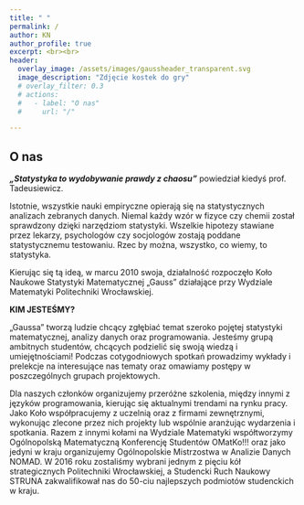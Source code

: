 ```yaml
---
title: " "
permalink: /
author: KN
author_profile: true
excerpt: <br><br>
header:
  overlay_image: /assets/images/gaussheader_transparent.svg
  image_description: "Zdjęcie kostek do gry"
  # overlay_filter: 0.3
  # actions:
  #   - label: "O nas"
  #     url: "/"

---
```

## O nas
***„Statystyka to wydobywanie prawdy z chaosu”*** powiedział kiedyś prof. Tadeusiewicz.

Istotnie, wszystkie nauki empiryczne opierają się na statystycznych analizach zebranych danych. Niemal każdy wzór w fizyce czy chemii został sprawdzony dzięki narzędziom statystyki. Wszelkie hipotezy stawiane przez lekarzy, psychologów czy socjologów zostają poddane statystycznemu testowaniu. Rzec by można, wszystko, co wiemy, to statystyka.

Kierując się tą ideą, w marcu 2010 swoja˛ działalność rozpoczęło Koło Naukowe Statystyki Matematycznej „Gauss” działające przy Wydziale Matematyki Politechniki Wrocławskiej.

**KIM JESTEŚMY?**

„Gaussa” tworzą ludzie chcący zgłębiać temat szeroko pojętej statystyki matematycznej, analizy danych oraz programowania. Jesteśmy grupą ambitnych studentów, chcących podzielić się swoją wiedzą i umiejętnościami! Podczas cotygodniowych spotkań prowadzimy wykłady i prelekcje na interesujące nas tematy oraz omawiamy postępy w poszczególnych grupach projektowych.

Dla naszych członków organizujemy przeróżne szkolenia, między innymi z języków programowania, kierując się aktualnymi trendami na rynku pracy. Jako Koło współpracujemy z uczelnią oraz z firmami zewnętrznymi, wykonując zlecone przez nich projekty lub wspólnie aranżując wydarzenia i spotkania. Razem z innymi kołami na Wydziale Matematyki współtworzymy Ogólnopolską Matematyczną Konferencję Studentów OMatKo!!! oraz jako jedyni w kraju organizujemy Ogólnopolskie Mistrzostwa w Analizie Danych NOMAD. W 2016 roku zostaliśmy wybrani jednym z pięciu kół strategicznych Politechniki Wrocławskiej, a Studencki Ruch Naukowy STRUNA zakwalifikował nas do 50-ciu najlepszych podmiotów studenckich w kraju.
